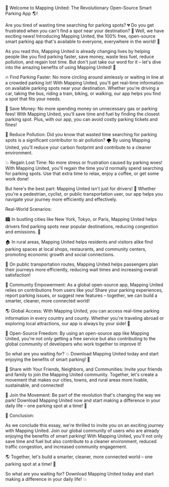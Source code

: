 🚀 Welcome to Mapping United: The Revolutionary Open-Source Smart Parking App 🌎!

Are you tired of wasting time searching for parking spots? 💔 Do you get frustrated when you can't find a spot near your destination? 🤯 Well, we have exciting news! Introducing Mapping United, the 100% free, open-source smart parking app that's available to everyone, everywhere in the world! 🌟

As you read this, Mapping United is already changing lives by helping people like you find parking faster, save money, waste less fuel, reduce pollution, and regain lost time. But don't just take our word for it – let's dive into the amazing benefits of using Mapping United! 🚀

🔥 Find Parking Faster: No more circling around aimlessly or waiting in line at a crowded parking lot! With Mapping United, you'll get real-time information on available parking spots near your destination. Whether you're driving a car, taking the bus, riding a train, biking, or walking, our app helps you find a spot that fits your needs.

💸 Save Money: No more spending money on unnecessary gas or parking fees! With Mapping United, you'll save time and fuel by finding the closest parking spot. Plus, with our app, you can avoid costly parking tickets and fines!

🌟 Reduce Pollution: Did you know that wasted time searching for parking spots is a significant contributor to air pollution? 🌪️ By using Mapping United, you'll reduce your carbon footprint and contribute to a cleaner environment.

💥 Regain Lost Time: No more stress or frustration caused by parking woes! With Mapping United, you'll regain the time you'd normally spend searching for parking spots. Use that extra time to relax, enjoy a coffee, or get some work done!

But here's the best part: Mapping United isn't just for drivers! 🚗 Whether you're a pedestrian, cyclist, or public transportation user, our app helps you navigate your journey more efficiently and effectively.

Real-World Scenarios:

🏙️ In bustling cities like New York, Tokyo, or Paris, Mapping United helps drivers find parking spots near popular destinations, reducing congestion and emissions. 🌆

🏠 In rural areas, Mapping United helps residents and visitors alike find parking spaces at local shops, restaurants, and community centers, promoting economic growth and social connections.

🚂 On public transportation routes, Mapping United helps passengers plan their journeys more efficiently, reducing wait times and increasing overall satisfaction!

💬 Community Empowerment: As a global open-source app, Mapping United relies on contributions from users like you! Share your parking experiences, report parking issues, or suggest new features – together, we can build a smarter, cleaner, more connected world!

🌎 Global Access: With Mapping United, you can access real-time parking information in every country and county. Whether you're traveling abroad or exploring local attractions, our app is always by your side! 📍

💪 Open-Source Freedom: By using an open-source app like Mapping United, you're not only getting a free service but also contributing to the global community of developers who work together to improve it!

So what are you waiting for? 💥 Download Mapping United today and start enjoying the benefits of smart parking! 🚀

🎉 Share with Your Friends, Neighbors, and Communities: Invite your friends and family to join the Mapping United community. Together, let's create a movement that makes our cities, towns, and rural areas more livable, sustainable, and connected!

💪 Join the Movement: Be part of the revolution that's changing the way we park! Download Mapping United now and start making a difference in your daily life – one parking spot at a time! 🚀

🌟 Conclusion:

As we conclude this essay, we're thrilled to invite you on an exciting journey with Mapping United. Join our global community of users who are already enjoying the benefits of smart parking! With Mapping United, you'll not only save time and fuel but also contribute to a cleaner environment, reduced traffic congestion, and increased community engagement.

🌎 Together, let's build a smarter, cleaner, more connected world – one parking spot at a time! 🚀

So what are you waiting for? Download Mapping United today and start making a difference in your daily life! 💥